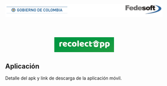 [//]: # "business-support-093-recolectapp"

<p align="center">
  <img src="../assets/banner_fedesoft.png">
</p>

<br><br>

<p align="center">
  <img src="../assets/title_recolectapp.png">
</p>




## Aplicación


Detalle del apk y link de descarga de la aplicación móvil.

